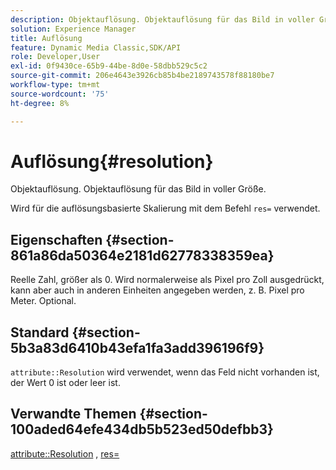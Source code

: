 ```yaml
---
description: Objektauflösung. Objektauflösung für das Bild in voller Größe.
solution: Experience Manager
title: Auflösung
feature: Dynamic Media Classic,SDK/API
role: Developer,User
exl-id: 0f9430ce-65b9-44be-8d0e-58dbb529c5c2
source-git-commit: 206e4643e3926cb85b4be2189743578f88180be7
workflow-type: tm+mt
source-wordcount: '75'
ht-degree: 8%

---
```


# Auflösung{#resolution}

Objektauflösung. Objektauflösung für das Bild in voller Größe.

Wird für die auflösungsbasierte Skalierung mit dem Befehl `res=` verwendet.

## Eigenschaften {#section-861a86da50364e2181d62778338359ea}

Reelle Zahl, größer als 0. Wird normalerweise als Pixel pro Zoll ausgedrückt, kann aber auch in anderen Einheiten angegeben werden, z. B. Pixel pro Meter. Optional.

## Standard {#section-5b3a83d6410b43efa1fa3add396196f9}

`attribute::Resolution` wird verwendet, wenn das Feld nicht vorhanden ist, der Wert 0 ist oder leer ist.

## Verwandte Themen {#section-100aded64efe434db5b523ed50defbb3}

[attribute::Resolution](../../../../../../is-api/image-catalog/image-serving-api-ref/c-image-catalog-reference/c-attributes-reference/r-resolution.md#reference-2c066a2cc9b04b4ea0c8ae9476e853b4) , [res=](../../../../../../is-api/http-ref/image-serving-api-ref/c-http-protocol-reference/c-command-reference/r-res.md#reference-3d6fe416801148dea0f786f2b5169e55)
